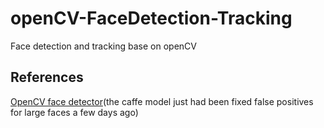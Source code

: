 # openCV-FaceDetection-Tracking
Face detection and tracking base on openCV

## References 
[OpenCV face detector](https://github.com/opencv/opencv/tree/master/samples/dnn)(the caffe model just had been fixed false positives for large faces a few days ago)


